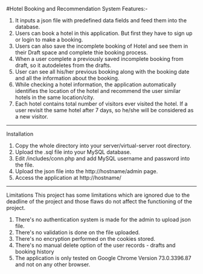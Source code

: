 #Hotel Booking and Recommendation System
Features:-

1.	It inputs a json file with predefined data fields and feed them into the database.
2.	Users can book a hotel in this application. But first they have to sign up or login to make a booking.
3.	Users can also save the incomplete booking of Hotel and see them in their Draft space and complete thie booking process.
4.	When a user complete a previously saved incomplete booking from draft, so it autodeletes from the drafts.
5.	User can see all his/her previous booking along with the booking date and all the information about the booking.
6.	While checking a hotel information, the application automatically identifies the location of the hotel and recommend the user similar hotels in the same location/city.
7.	Each hotel contains total number of visitors ever visited the hotel. If a user revisit the same hotel after 7 days, so he/she will be considered as a new visitor.
________________________________________
Installation
1.	Copy the whole directory into your server/virtual-server root directory.
2.	Upload the .sql file into your MySQL database.
3.	Edit /includes/conn.php and add MySQL username and password into the file.
4.	Upload the json file into the http://hostname/admin page.
5.	Access the application at http://hostname/
________________________________________
Limitations
This project has some limitations which are ignored due to the deadline of the project and those flaws do not affect the functioning of the project.
1.	There's no authentication system is made for the admin to upload json file.
2.	There's no validation is done on the file uploaded.
3.	There's no encryption performed on the cookies stored.
4.	There's no manual delete option of the user records - drafts and booking history
5.	The application is only tested on Google Chrome Version 73.0.3396.87 and not on any other browser.

